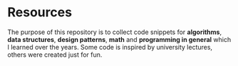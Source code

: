 # Resources

The purpose of this repository is to collect code snippets for **algorithms**, **data structures**, **design patterns**, **math** and **programming in general** which I learned over the years. Some code is inspired by university lectures, others were created just for fun.




